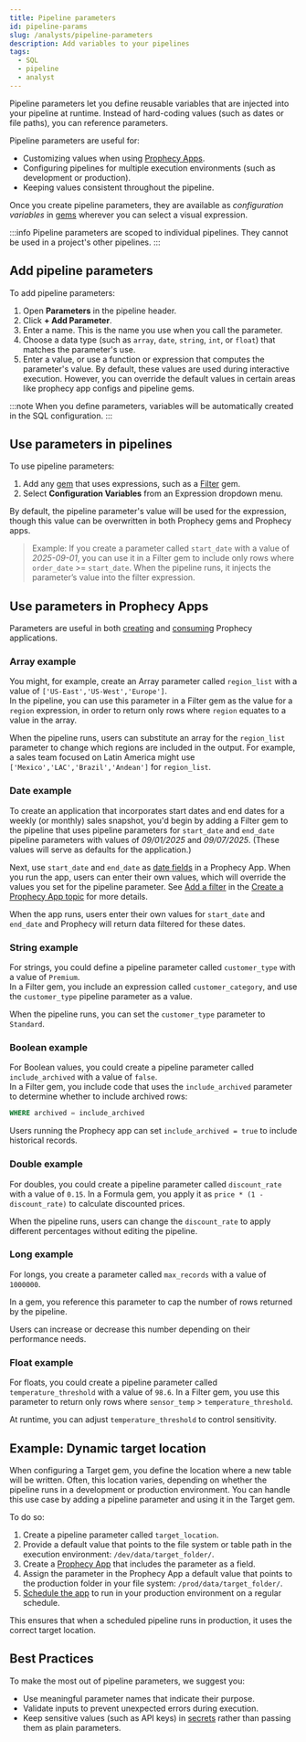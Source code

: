 ```yaml
---
title: Pipeline parameters
id: pipeline-params
slug: /analysts/pipeline-parameters
description: Add variables to your pipelines
tags:
  - SQL
  - pipeline
  - analyst
---
```


Pipeline parameters let you define reusable variables that are injected into your pipeline at runtime. Instead of hard-coding values (such as dates or file paths), you can reference parameters.

Pipeline parameters are useful for:

- Customizing values when using [Prophecy Apps](/analysts/business-applications).
- Configuring pipelines for multiple execution environments (such as development or production).
- Keeping values consistent throughout the pipeline.

Once you create pipeline parameters, they are available as _configuration variables_ in [gems](/analysts/gems/) wherever you can select a visual expression.

:::info
Pipeline parameters are scoped to individual pipelines. They cannot be used in a project's other pipelines.
:::

## Add pipeline parameters

To add pipeline parameters:

1. Open **Parameters** in the pipeline header.
1. Click **+ Add Parameter**.
1. Enter a name. This is the name you use when you call the parameter.
1. Choose a data type (such as `array`, `date`, `string`, `int`, or `float`) that matches the parameter's use.
1. Enter a value, or use a function or expression that computes the parameter's value. By default, these values are used during interactive execution. However, you can override the default values in certain areas like prophecy app configs and pipeline gems.

:::note
When you define parameters, variables will be automatically created in the SQL configuration.
:::

## Use parameters in pipelines

To use pipeline parameters:

1. Add any [gem](/analysts/gems/) that uses expressions, such as a [Filter](/analysts/filter) gem.
1. Select **Configuration Variables** from an Expression dropdown menu.

By default, the pipeline parameter's value will be used for the expression, though this value can be overwritten in both Prophecy gems and Prophecy apps.

> Example: If you create a parameter called `start_date` with a value of _2025-09-01_, you can use it in a Filter gem to include only rows where `order_date` >= `start_date`. When the pipeline runs, it injects the parameter’s value into the filter expression.

## Use parameters in Prophecy Apps

Parameters are useful in both [creating](/analysts/create-business-applications) and [consuming](/analysts/run-apps) Prophecy applications.

### Array example

You might, for example, create an Array parameter called `region_list` with a value of `['US-East','US-West','Europe']`.  
In the pipeline, you can use this parameter in a Filter gem as the value for a `region` expression, in order to return only rows where `region` equates to a value in the array.

When the pipeline runs, users can substitute an array for the `region_list` parameter to change which regions are included in the output. For example, a sales team focused on Latin America might use `['Mexico','LAC','Brazil','Andean']` for `region_list`.

### Date example

To create an application that incorporates start dates and end dates for a weekly (or monthly) sales snapshot, you'd begin by adding a Filter gem to the pipeline that uses pipeline parameters for `start_date` and `end_date` pipeline parameters with values of _09/01/2025_ and _09/07/2025_. (These values will serve as defaults for the application.)

Next, use `start_date` and `end_date` as [date fields](/analysts/business-application-components#date) in a Prophecy App. When you run the app, users can enter their own values, which will override the values you set for the pipeline parameter. See [Add a filter](/analysts/create-business-applications#add-a-filter) in the [Create a Prophecy App topic](/analysts/create-business-applications) for more details.

When the app runs, users enter their own values for `start_date` and `end_date` and Prophecy will return data filtered for these dates.

### String example

For strings, you could define a pipeline parameter called `customer_type` with a value of `Premium`.  
In a Filter gem, you include an expression called `customer_category`, and use the `customer_type` pipeline parameter as a value.

When the pipeline runs, you can set the `customer_type` parameter to `Standard`.

### Boolean example

For Boolean values, you could create a pipeline parameter called `include_archived` with a value of `false`.  
In a Filter gem, you include code that uses the `include_archived` parameter to determine whether to include archived rows:

```sql
WHERE archived = include_archived
```

Users running the Prophecy app can set `include_archived = true` to include historical records.

### Double example

For doubles, you could create a pipeline parameter called `discount_rate` with a value of `0.15`. In a Formula gem, you apply it as `price * (1 - discount_rate)` to calculate discounted prices.

When the pipeline runs, users can change the `discount_rate` to apply different percentages without editing the pipeline.

### Long example

For longs, you create a parameter called `max_records` with a value of `1000000`.

In a gem, you reference this parameter to cap the number of rows returned by the pipeline.

Users can increase or decrease this number depending on their performance needs.

### Float example

For floats, you could create a pipeline parameter called `temperature_threshold` with a value of `98.6`.
In a Filter gem, you use this parameter to return only rows where `sensor_temp` > `temperature_threshold`.

At runtime, you can adjust `temperature_threshold` to control sensitivity.

## Example: Dynamic target location

When configuring a Target gem, you define the location where a new table will be written. Often, this location varies, depending on whether the pipeline runs in a development or production environment. You can handle this use case by adding a pipeline parameter and using it in the Target gem.

To do so:

1. Create a pipeline parameter called `target_location`.
1. Provide a default value that points to the file system or table path in the execution environment: `/dev/data/target_folder/`.
1. Create a [Prophecy App](/analysts/business-applications) that includes the parameter as a field.
1. Assign the parameter in the Prophecy App a default value that points to the production folder in your file system: `/prod/data/target_folder/`.
1. [Schedule the app](/analysts/run-apps#schedules) to run in your production environment on a regular schedule.

This ensures that when a scheduled pipeline runs in production, it uses the correct target location.

## Best Practices

To make the most out of pipeline parameters, we suggest you:

- Use meaningful parameter names that indicate their purpose.
- Validate inputs to prevent unexpected errors during execution.
- Keep sensitive values (such as API keys) in [secrets](/administration/secrets) rather than passing them as plain parameters.
